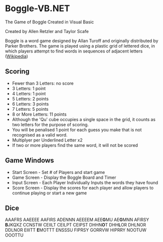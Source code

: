 # Boggle-VB.NET
The Game of Boggle Created in Visual Basic

Created by Allen Retzler and Taylor Scafe

Boggle is a word game designed by Allan Turoff and originally distributed by Parker Brothers. The game is played using a plastic grid of lettered dice, in which players attempt to find words in sequences of adjacent letters ([Wikipedia](https://en.wikipedia.org/wiki/Boggle))

## Scoring
- Fewer than 3 Letters: no score
- 3 Letters: 1 point
- 4 Letters: 1 point
- 5 Letters: 2 points
- 6 Letters: 3 points
- 7 Letters: 5 points
- 8 or More Letters: 11 points
- Although the 'Qu' cube occupies a single space in the grid, it counts as two letters for the purpose of scoring.
- You will be penalised 1 point for each guess you make that is not recognised as a valid word.
- Multiplyer per Underlined Letter x2
- If two or more players find the same word, it will not be scored

## Game Windows
- Start Screen  - Set # of Players and start game
- Game Screen   - Display the Boggle Board and Timer
- Input Screen  - Each Player Individually Inputs the words they have found
- Score Screen  - Display the scores for each player and allow players to continue playing or start a new game

## Dice
AAAFRS	AAEEEE	AAFIRS	ADENNN	AEEEEM
AEE**G**MU	AE**G**MNN	AFIRSY	**B**JKQXZ	CCNSTW
CEIILT	CEILPT	CEIPST	DHHN**O**T	DHH**L**OR
DHLNOR	DDLNOR	EIIITT	**E**MOTTT	ENSSSU
FIPRSY	GORRVW	HIPRRY	NOOTUW	OOOTTU
